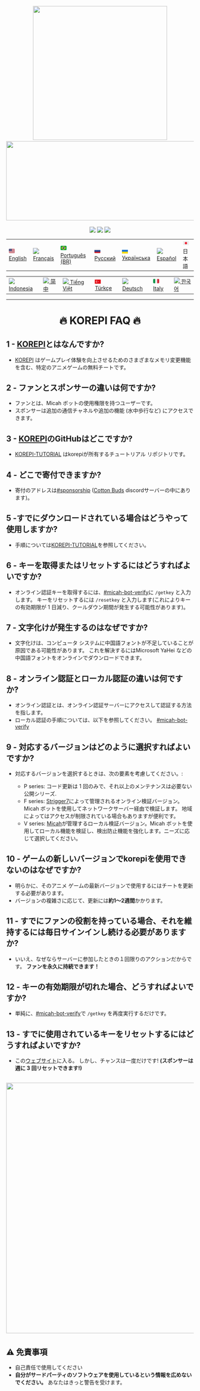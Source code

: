 <p align="center">
  <a href="#"><img width="360" height="360" src="https://media.discordapp.net/attachments/1033549666769449002/1107009612210765955/matches.png"></a>
  <a href="#"><img width="650" height="213" src="https://media.discordapp.net/attachments/1126893908597669989/1147375262980382790/image.png"></a>
</p>

<p align="center">
	<a href="https://github.com/Korepi/keyauth-cpp-library/releases"><img src="https://img.shields.io/github/downloads/Korepi/keyauth-cpp-library/total.svg?style=for-the-badge&color=darkcyan"></a>
	<a href="https://github.com/Korepi/Korepi/graphs/contributors"><img src="https://img.shields.io/github/contributors/Korepi/Korepi?style=for-the-badge&color=darkcyan"></a>
	<a href="https://discord.gg/korek"><img src="https://img.shields.io/discord/440536354544156683?label=Discord&logo=discord&style=for-the-badge&color=darkviolet"></a>
</p>

<div align="center">
<table>
  <tr>
    <td valign="center"><a href="README.md"><img src="https://github.com/twitter/twemoji/blob/master/assets/svg/1f1fa-1f1f8.svg" width="16"/> English</td>
    <td valign="center"><a href="README_fr-fr.md"><img src="https://em-content.zobj.net/thumbs/160/twitter/154/flag-for-france_1f1eb-1f1f7.png" width="16"/> Français</td>
    <td valign="center"><a href="README_pt-br.md"><img src="https://github.com/twitter/twemoji/blob/master/assets/svg/1f1e7-1f1f7.svg" width="16"/> Português (BR)</td>
    <td valign="center"><a href="README_ru-ru.md"><img src="https://github.com/twitter/twemoji/blob/master/assets/svg/1f1f7-1f1fa.svg" width="16"/> Русский</a></td>
    <td valign="center"><a href="README_ua-ua.md"><img src="https://github.com/Andrew1397/Ukraine/blob/main/Flag_of_Ukraine.png" width="16"/> Українська</a></td>
    <td valign="center"><a href="README_es-cl.md"><img src="https://twemoji.maxcdn.com/v/13.0.0/svg/1f1e6-1f1f7.svg" width="16"/> Español</td>
    <td valign="center"><img src="https://github.com/twitter/twemoji/blob/master/assets/svg/1f1ef-1f1f5.svg" width="16"/> 日本語</td>
  </tr>
</table>
</div>
<div align="center">
<table>
  <tr>
    <td valign="center"><a href="README_id-id.md"><img src="https://em-content.zobj.net/thumbs/120/twitter/351/flag-indonesia_1f1ee-1f1e9.png" width="16"/> Indonesia</td>
    <td valign="center"><a href="README_zh-cn.md"><img src="https://em-content.zobj.net/thumbs/120/twitter/351/flag-china_1f1e8-1f1f3.png" width="16"/> 简中</a></td> 
    <td valign="center"><a href="README_vi-vn.md"><img src="https://em-content.zobj.net/thumbs/120/twitter/351/flag-vietnam_1f1fb-1f1f3.png" width="16"/> Tiếng Việt </a></td>
    <td valign="center"><a href="README_tr-tr.md"><img src="https://raw.githubusercontent.com/hampusborgos/country-flags/ba2cf4101bf029d2ada26da2f95121de74581a4d/svg/tr.svg" width="16"/> Türkçe </a></td>
    <td valign="center"><a href="README_de-de.md"><img src="https://cdn.jsdelivr.net/gh/twitter/twemoji/assets/svg/1f1e9-1f1ea.svg" width="16"/> Deutsch</td>
    <td valign="center"><a href="README_it-it.md"><img src="https://github.com/twitter/twemoji/blob/master/assets/svg/1f1ee-1f1f9.svg" width="16"/> Italy</a></td>
    <td valign="center"><a href="README_ko-kr.md"><img src="https://em-content.zobj.net/source/twitter/53/flag-for-south-korea_1f1f0-1f1f7.png" width="16"/> 한국어</td>
  </tr>
</table>
</div>
	    
---
<div align="center">
  
# 🔥 KOREPI FAQ 🔥

</div>

## 1 - [KOREPI](https://github.com/Korepi/Korepi)とはなんですか?

- [KOREPI](https://github.com/Korepi/Korepi) はゲームプレイ体験を向上させるためのさまざまなメモリ変更機能を含む、特定のアニメゲームの無料チートです。

## 2 - ファンとスポンサーの違いは何ですか?

- ファンとは、Micah ボットの使用権限を持つユーザーです。
- スポンサーは追加の通信チャネルや追加の機能 (水中歩行など) にアクセスできます。

## 3 - [KOREPI](https://github.com/Korepi/Korepi)のGitHubはどこですか?

- [KOREPI-TUTORIAL](https://github.com/Korepi/Korepi-Tutorial) はkorepiが所有するチュートリアル リポジトリです。

## 4 - どこで寄付できますか?

- 寄付のアドレスは⁠[#sponsorship](https://discord.com/channels/1069057220802781265/1097565269985071205) ([Cotton Buds](https://discord.gg/cottonbuds) discordサーバーの中にあります)。

## 5 -すでにダウンロードされている場合はどうやって使用しますか?

- 手順については[KOREPI-TUTORIAL](https://github.com/Korepi/Korepi-Tutorial)を参照してください。

## 6 - キーを取得またはリセットするにはどうすればよいですか?

- オンライン認証キーを取得するには、⁠[#micah-bot-verify](https://discord.com/channels/1069057220802781265/1109781322005741658)に `/getkey` と入力します。 キーをリセットするには `/resetkey` と入力します(これによりキーの有効期限が 1 日減り、クールダウン期間が発生する可能性があります)。

## 7 - 文字化けが発生するのはなぜですか?

- 文字化けは、コンピュータ システムに中国語フォントが不足していることが原因である可能性があります。 これを解決するにはMicrosoft YaHei などの中国語フォントをオンラインでダウンロードできます。

## 8 - オンライン認証とローカル認証の違いは何ですか?

- オンライン認証とは、オンライン認証サーバーにアクセスして認証する方法を指します。
- ローカル認証の手順については、以下を参照してください。 [#micah-bot-verify](https://discord.com/channels/1069057220802781265/1109781322005741658)

## 9 - 対応するバージョンはどのように選択すればよいですか?

- 対応するバージョンを選択するときは、次の要素を考慮してください。:

   + P series: コード更新は 1 回のみで、それ以上のメンテナンスは必要ない公開シリーズ.
   + F series: [Strigger7](https://github.com/Strigger7)によって管理されるオンライン検証バージョン。Micah ボットを使用してネットワークサーバー経由で検証します。 地域によってはアクセスが制限されている場合もありますが便利です。
   + V series: [Micah](https://github.com/Micah123321)が管理するローカル検証バージョン。Micah ボットを使用してローカル機能を検証し、検出防止機能を強化します。ニーズに応じて選択してください。

## 10 - ゲームの新しいバージョンでkorepiを使用できないのはなぜですか?

- 明らかに、そのアニメ ゲームの最新バージョンで使用するにはチートを更新する必要があります。
- バージョンの複雑さに応じて、更新には**約1～2週間**かかります。

## 11 - すでにファンの役割を持っている場合、それを維持するには毎日サインインし続ける必要がありますか?

- いいえ、なぜならサーバーに参加したときの１回限りのアクションだからです。 **ファンを永久に持続できます！**

## 12 - キーの有効期限が切れた場合、どうすればよいですか?

- 単純に、[#micah-bot-verify](https://discord.com/channels/1069057220802781265/1109781322005741658)で `/getkey` を再度実行するだけです。
## 13 - すでに使用されているキーをリセットするにはどうすればよいですか?

- この[ウェブサイト](https://keyauth.cc/panel/Strigger/Korepi)に入る。 しかし、チャンスは一度だけです! **(スポンサーは週に 3 回リセットできます!)**

<a href="#"><img width="913" height="673" src="https://media.discordapp.net/attachments/1105689707058307142/1147112629798703165/image.png"></a>
---

## ⚠ 免責事項

- 自己責任で使用してください
- **自分がサードパーティのソフトウェアを使用しているという情報を広めないでください。** あなたはきっと警告を受けます。
